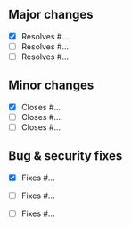 ## Major changes

- [X] Resolves #...
- [ ] Resolves #...
- [ ] Resolves #...

## Minor changes

- [X] Closes #...
- [ ] Closes #...
- [ ] Closes #...

## Bug & security fixes

- [X] Fixes #...
- [ ] Fixes #...
- [ ] Fixes #...

